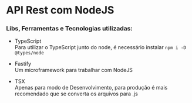 # API Rest com NodeJS

### Libs, Ferramentas e Tecnologias utilizadas:

- TypeScript  
  Para utilizar o TypeScript junto do node, é necessário instalar
  `npm i -D @types/node`

- Fastify  
  Um microframework para trabalhar com NodeJS

- TSX  
  Apenas para modo de Desenvolvimento, para produção é mais recomendado que se
  converta os arquivos para .js
